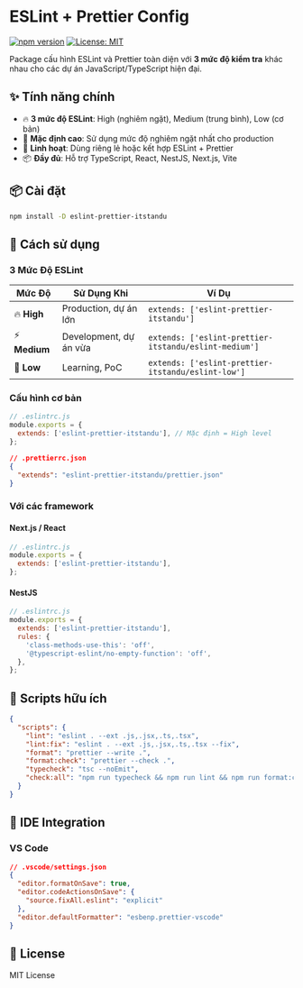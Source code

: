 # ESLint + Prettier Config

[![npm version](https://badge.fury.io/js/eslint-prettier-itstandu.svg)](https://badge.fury.io/js/eslint-prettier-itstandu)
[![License: MIT](https://img.shields.io/badge/License-MIT-yellow.svg)](https://opensource.org/licenses/MIT)

Package cấu hình ESLint và Prettier toàn diện với **3 mức độ kiểm tra** khác nhau cho các dự án JavaScript/TypeScript hiện đại.

## ✨ Tính năng chính

- 🔥 **3 mức độ ESLint**: High (nghiêm ngặt), Medium (trung bình), Low (cơ bản)
- 🎯 **Mặc định cao**: Sử dụng mức độ nghiêm ngặt nhất cho production
- 🔄 **Linh hoạt**: Dùng riêng lẻ hoặc kết hợp ESLint + Prettier
- 📦 **Đầy đủ**: Hỗ trợ TypeScript, React, NestJS, Next.js, Vite

## 📦 Cài đặt

```bash
npm install -D eslint-prettier-itstandu
```

## 🚀 Cách sử dụng

### 3 Mức Độ ESLint

| Mức Độ        | Sử Dụng Khi            | Ví Dụ                                                 |
| ------------- | ---------------------- | ----------------------------------------------------- |
| 🔥 **High**   | Production, dự án lớn  | `extends: ['eslint-prettier-itstandu']`               |
| ⚡ **Medium** | Development, dự án vừa | `extends: ['eslint-prettier-itstandu/eslint-medium']` |
| 🌱 **Low**    | Learning, PoC          | `extends: ['eslint-prettier-itstandu/eslint-low']`    |

### Cấu hình cơ bản

```javascript
// .eslintrc.js
module.exports = {
  extends: ['eslint-prettier-itstandu'], // Mặc định = High level
};
```

```json
// .prettierrc.json
{
  "extends": "eslint-prettier-itstandu/prettier.json"
}
```

### Với các framework

#### Next.js / React

```javascript
// .eslintrc.js
module.exports = {
  extends: ['eslint-prettier-itstandu'],
};
```

#### NestJS

```javascript
// .eslintrc.js
module.exports = {
  extends: ['eslint-prettier-itstandu'],
  rules: {
    'class-methods-use-this': 'off',
    '@typescript-eslint/no-empty-function': 'off',
  },
};
```

## 📜 Scripts hữu ích

```json
{
  "scripts": {
    "lint": "eslint . --ext .js,.jsx,.ts,.tsx",
    "lint:fix": "eslint . --ext .js,.jsx,.ts,.tsx --fix",
    "format": "prettier --write .",
    "format:check": "prettier --check .",
    "typecheck": "tsc --noEmit",
    "check:all": "npm run typecheck && npm run lint && npm run format:check"
  }
}
```

## 🔧 IDE Integration

### VS Code

```json
// .vscode/settings.json
{
  "editor.formatOnSave": true,
  "editor.codeActionsOnSave": {
    "source.fixAll.eslint": "explicit"
  },
  "editor.defaultFormatter": "esbenp.prettier-vscode"
}
```

## 📄 License

MIT License
